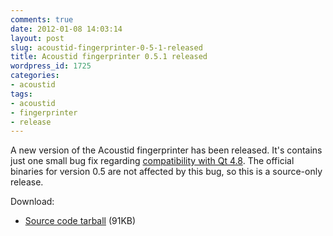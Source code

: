 ```yaml
---
comments: true
date: 2012-01-08 14:03:14
layout: post
slug: acoustid-fingerprinter-0-5-1-released
title: Acoustid fingerprinter 0.5.1 released
wordpress_id: 1725
categories:
- acoustid
tags:
- acoustid
- fingerprinter
- release
---
```


A new version of the Acoustid fingerprinter has been released. It's contains just one small bug fix regarding [compatibility with Qt 4.8](https://github.com/lalinsky/acoustid-fingerprinter/issues/3). The official binaries for version 0.5 are not affected by this bug, so this is a source-only release.

Download:

* [Source code tarball](https://github.com/downloads/lalinsky/acoustid-fingerprinter/acoustid-fingerprinter-0.5.1.tar.gz) (91KB)



